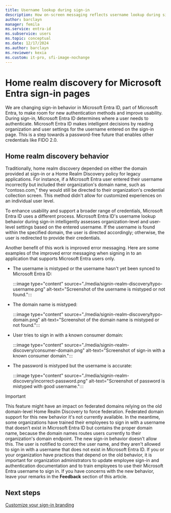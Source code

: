 ```yaml
---
title: Username lookup during sign-in
description: How on-screen messaging reflects username lookup during sign-in in Microsoft Entra ID
author: barclayn
manager: femila
ms.service: entra-id
ms.subservice: users
ms.topic: conceptual
ms.date: 12/17/2024
ms.author: barclayn
ms.reviewer: kexia
ms.custom: it-pro, sfi-image-nochange
---
```


# Home realm discovery for Microsoft Entra sign-in pages

We are changing sign-in behavior in Microsoft Entra ID, part of Microsoft Entra, to make room for new authentication methods and improve usability. During sign-in, Microsoft Entra ID determines where a user needs to authenticate. Microsoft Entra ID makes intelligent decisions by reading organization and user settings for the username entered on the sign-in page. This is a step towards a password-free future that enables other credentials like FIDO 2.0.

## Home realm discovery behavior

Traditionally, home realm discovery depended on either the domain provided at sign-in or a Home Realm Discovery policy for legacy applications. For instance, if a Microsoft Entra user entered their username incorrectly but included their organization's domain name, such as "contoso.com," they would still be directed to their organization's credential collection screen. This method didn't allow for customized experiences on an individual user level.

To enhance usability and support a broader range of credentials, Microsoft Entra ID uses a different process. Microsoft Entra ID's username lookup behavior during sign-in intelligently assesses organization-level and user-level settings based on the entered username. If the username is found within the specified domain, the user is directed accordingly; otherwise, the user is redirected to provide their credentials.


Another benefit of this work is improved error messaging. Here are some examples of the improved error messaging when signing in to an application that supports Microsoft Entra users only.

- The username is mistyped or the username hasn't yet been synced to Microsoft Entra ID:
  
   :::image type="content" source="./media/signin-realm-discovery/typo-username.png" alt-text="Screenshot of the username is mistyped or not found.":::
  
- The domain name is mistyped:

   :::image type="content" source="./media/signin-realm-discovery/typo-domain.png" alt-text="Screenshot of the domain name is mistyped or not found.":::
  
- User tries to sign in with a known consumer domain:
  
   :::image type="content" source="./media/signin-realm-discovery/consumer-domain.png" alt-text="Screenshot of sign-in with a known consumer domain.":::
  
- The password is mistyped but the username is accurate:  

   :::image type="content" source="./media/signin-realm-discovery/incorrect-password.png" alt-text="Screenshot of password is mistyped with good username.":::
  
> [!IMPORTANT]
> This feature might have an impact on federated domains relying on the old domain-level Home Realm Discovery to force federation. Federated domain support for this new behavior it's not currently available. In the meantime, some organizations have trained their employees to sign in with a username that doesn’t exist in Microsoft Entra ID but contains the proper domain name, because the domain names routes users currently to their organization's domain endpoint. The new sign-in behavior doesn't allow this. The user is notified to correct the user name, and they aren't allowed to sign in with a username that does not exist in Microsoft Entra ID.
> If you or your organization have practices that depend on the old behavior, it is important for organization administrators to update employee sign-in and authentication documentation and to train employees to use their Microsoft Entra username to sign in.
If you have concerns with the new behavior, leave your remarks in the **Feedback** section of this article.  

## Next steps

[Customize your sign-in branding](~/fundamentals/add-custom-domain.yml)
